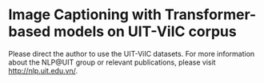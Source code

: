 # Image Captioning with Transformer-based models on UIT-ViIC corpus
Please direct the author to use the UIT-ViIC datasets. For more information about the NLP@UIT group or relevant publications, please visit http://nlp.uit.edu.vn/.
